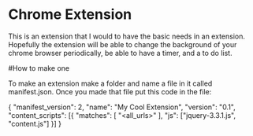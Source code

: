 # Chrome Extension

This is an extension that I would to have the basic needs in an extension.
Hopefully the extension will be able to change the background of your chrome
browser periodically, be able to have a timer, and a to do list.

#How to make one

To make an extension make a folder and name a file in it called manifest.json.
Once you made that file put this code in the file:

 {
	"manifest_version": 2,
	"name": "My Cool Extension",
	"version": "0.1",
	"content_scripts": [{
		"matches": [
			"<all_urls>"
		],
		"js": ["jquery-3.3.1.js", "content.js"]
	}]
}  
